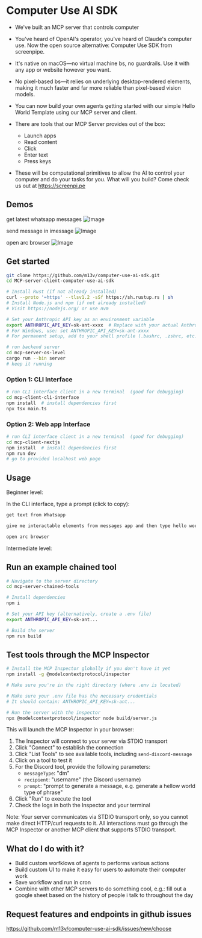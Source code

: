 # Computer Use AI SDK

* We've built an MCP server that controls computer

* You've heard of OpenAI's operator, you've heard of Claude's computer use. Now the open source alternative: Computer Use SDK from screenpipe.

* It's native on macOS—no virtual machine bs, no guardrails. Use it with any app or website however you want.

* No pixel-based bs—it relies on underlying desktop-rendered elements, making it much faster and far more reliable than pixel-based vision models.

* You can now build your own agents getting started with our simple Hello World Template using our MCP server and client.

* There are tools that our MCP Server provides out of the box:
    * Launch apps
    * Read content
    * Click
    * Enter text
    * Press keys

* These will be computational primitives to allow the AI to control your computer and do your tasks for you. What will you build? Come check us out at https://screenpi.pe

## Demos

get latest whatsapp messages
![Image](https://github.com/user-attachments/assets/6401c930-07e5-4459-b54c-a8c70fdca73f)

send message in imessage
![Image](https://github.com/user-attachments/assets/46e02640-7ad2-4643-b213-df03abfddba7)

open arc browser 
![Image](https://github.com/user-attachments/assets/8656be95-951d-4f13-8ee9-41babb821abb)

## Get started

```bash
git clone https://github.com/m13v/computer-use-ai-sdk.git
cd MCP-server-client-computer-use-ai-sdk
```

```bash
# Install Rust (if not already installed)
curl --proto '=https' --tlsv1.2 -sSf https://sh.rustup.rs | sh
# Install Node.js and npm (if not already installed)
# Visit https://nodejs.org/ or use nvm

# Set your Anthropic API key as an environment variable
export ANTHROPIC_API_KEY=sk-ant-xxxx  # Replace with your actual Anthropic API key
# For Windows, use: set ANTHROPIC_API_KEY=sk-ant-xxxx
# For permanent setup, add to your shell profile (.bashrc, .zshrc, etc.)
```

```bash
# run backend server
cd mcp-server-os-level
cargo run --bin server
# keep it running
```

### Option 1: CLI Interface

```bash
# run CLI interface client in a new terminal  (good for debugging)
cd mcp-client-cli-interface
npm install  # install dependencies first
npx tsx main.ts
```

### Option 2: Web app Interface

```bash
# run CLI interface client in a new terminal  (good for debugging)
cd mcp-client-nextjs
npm install  # install dependencies first
npm run dev
# go to provided localhost web page
```


## Usage

Beginner level:

In the CLI interface, type a prompt (click to copy):

```bash
get text from Whatsapp
```

```bash
give me interactable elements from messages app and then type hello world and send
```

```bash
open arc browser
```

Intermediate level:

## Run an example chained tool

```bash
# Navigate to the server directory
cd mcp-server-chained-tools 

# Install dependencies
npm i 

# Set your API key (alternatively, create a .env file)
export ANTHROPIC_API_KEY=sk-ant...

# Build the server
npm run build
```

## Test tools through the MCP Inspector

```bash
# Install the MCP Inspector globally if you don't have it yet
npm install -g @modelcontextprotocol/inspector

# Make sure you're in the right directory (where .env is located)

# Make sure your .env file has the necessary credentials
# It should contain: ANTHROPIC_API_KEY=sk-ant...

# Run the server with the inspector
npx @modelcontextprotocol/inspector node build/server.js
```

This will launch the MCP Inspector in your browser:

1. The Inspector will connect to your server via STDIO transport
2. Click "Connect" to establish the connection 
3. Click "List Tools" to see available tools, including `send-discord-message`
4. Click on a tool to test it
5. For the Discord tool, provide the following parameters:
   - `messageType`: "dm" 
   - `recipient`: "username" (the Discord username)
   - `prompt`: "prompt to generate a message, e.g. generate a hellow world type of phrase"
6. Click "Run" to execute the tool
7. Check the logs in both the Inspector and your terminal

Note: Your server communicates via STDIO transport only, so you cannot make direct HTTP/curl requests to it. All interactions must go through the MCP Inspector or another MCP client that supports STDIO transport.

## What do I do with it?

- Build custom worfklows of agents to performs various actions
- Build custom UI to make it easy for users to automate their computer work
- Save workflow and run in cron
- Combine with other MCP servers to do something cool, e.g.: fill out a google sheet based on the history of people i talk to throughout the day

## Request features and endpoints in github issues

https://github.com/m13v/computer-use-ai-sdk/issues/new/choose